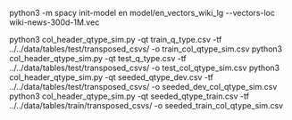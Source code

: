 python3 -m spacy init-model en model/en_vectors_wiki_lg --vectors-loc wiki-news-300d-1M.vec

python3 col_header_qtype_sim.py -qt train_q_type.csv -tf ../../data/tables/test/transposed_csvs/ -o train_col_qtype_sim.csv
python3 col_header_qtype_sim.py -qt test_q_type.csv -tf ../../data/tables/test/transposed_csvs/ -o test_col_qtype_sim.csv
python3 col_header_qtype_sim.py -qt seeded_qtype_dev.csv -tf ../../data/tables/test/transposed_csvs/ -o seeded_dev_col_qtype_sim.csv
python3 col_header_qtype_sim.py -qt seeded_qtype_train.csv -tf ../../data/tables/train/transposed_csvs/ -o seeded_train_col_qtype_sim.csv
